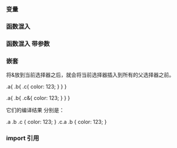 
### 变量

### 函数混入

### 函数混入 带参数

### 嵌套

将&放到当前选择器之后，就会将当前选择器插入到所有的父选择器之前。



.a{
  .b{
    .c{
      color: 123;
    }
  }
}

.a{
  .b{
    .c&{
      color: 123;
    }
  }
}

它们的编译结果 分别是：
 
.a .b .c {
  color: 123;
}
.c.a .b {
  color: 123;
}
 


### import 引用